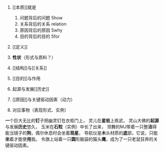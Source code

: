 1. [[本质]]就是
	1. 问题背后的问题 5how
	2. 关系背后的关系 relation
	3. 原因背后的原因 5why
	4. 目的背后的目的 5for

1. [[定义]] 
2. **性状**（形式与质料？）
3. [[结构]]与[[关系]] 
4. [[目的]]与作用
5. 起源与发展[[历史]] 
6. [[原因]]与关键驱动因素（动力）
7. 对应事物（表现形式、实例）

**一**个巨大无比的**钉**子把幽灵钉在衣柜门上，
灵儿在**星桩**上练武，
灵山大佛的**起源**与发展**历史**悠久，
玉米在**石粒**（实例）中长了出来，
领舞的MJ带着一只整**洁**得能当镜子的**狗**，偶尔休息时会坐着**观星**，
导航仪是**木**头材质的**底**部，它说，只能**坐**着才能使**用**我。
令旗上站着一只**圆**形脑袋的猫头**鹰**，成为了一只老鼠狂奔的关键驱动因素。